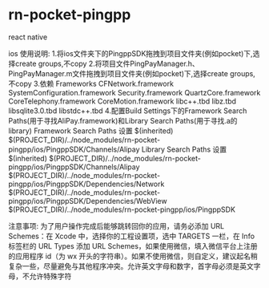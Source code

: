 # rn-pocket-pingpp
react native 

ios 使用说明:
1.将ios文件夹下的PingppSDK拖拽到项目文件夹(例如pocket)下,选择create groups,不copy
2.将项目文件PingPayManager.h、PingPayManager.m文件拖拽到项目文件夹(例如pocket)下,选择create groups,不copy
3.依赖 Frameworks
CFNetwork.framework
SystemConfiguration.framework
Security.framework
QuartzCore.framework
CoreTelephony.framework
CoreMotion.framework
libc++.tbd
libz.tbd
libsqlite3.0.tbd
libstdc++.tbd
4.配置Build Settings下的Framework Search Paths(用于寻找AliPay.framework)和Library Search Paths(用于寻找.a的library)
Framework Search Paths 设置
    $(inherited)
    $(PROJECT_DIR)/../node_modules/rn-pocket-pingpp/ios/PingppSDK/Channels/Alipay
Library Search Paths 设置
    $(inherited)
    $(PROJECT_DIR)/../node_modules/rn-pocket-pingpp/ios/PingppSDK/Channels/Alipay
    $(PROJECT_DIR)/../node_modules/rn-pocket-pingpp/ios/PingppSDK/Dependencies/Network
    $(PROJECT_DIR)/../node_modules/rn-pocket-pingpp/ios/PingppSDK/Dependencies/WebView
    $(PROJECT_DIR)/../node_modules/rn-pocket-pingpp/ios/PingppSDK

注意事项:
为了用户操作完成后能够跳转回你的应用，请务必添加 URL Schemes：在 Xcode 中，选择你的工程设置项，选中 TARGETS 一栏，在 Info 标签栏的 URL Types 添加 URL Schemes，如果使用微信，填入微信平台上注册的应用程序 id（为 wx 开头的字符串）。如果不使用微信，则自定义，建议起名稍复杂一些，尽量避免与其他程序冲突。允许英文字母和数字，首字母必须是英文字母，不允许特殊字符